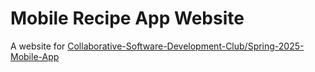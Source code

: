 # Mobile Recipe App Website

A website for [Collaborative-Software-Development-Club/Spring-2025-Mobile-App](https://github.com/Collaborative-Software-Development-Club/Spring-2025-Mobile-App)

